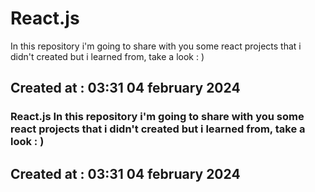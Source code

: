 # React.js
In this repository i'm going to share with you some react projects that i didn't created but i learned from, take a look : )

## Created at : 03:31 04 february 2024
### React.js In this repository i'm going to share with you some react projects that i didn't created but i learned from, take a look : )
## Created at : 03:31 04 february 2024
